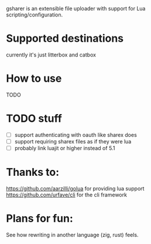 gsharer is an extensible file uploader with support for Lua scripting/configuration.

# Supported destinations

currently it's just litterbox and catbox

# How to use

TODO

# TODO stuff

- [ ] support authenticating with oauth like sharex does
- [ ] support requiring sharex files as if they were lua
- [ ] probably link luajit or higher instead of 5.1

# Thanks to:

https://github.com/aarzilli/golua for providing lua support
https://github.com/urfave/cli for the cli framework

# Plans for fun:

See how rewriting in another language (zig, rust) feels.
